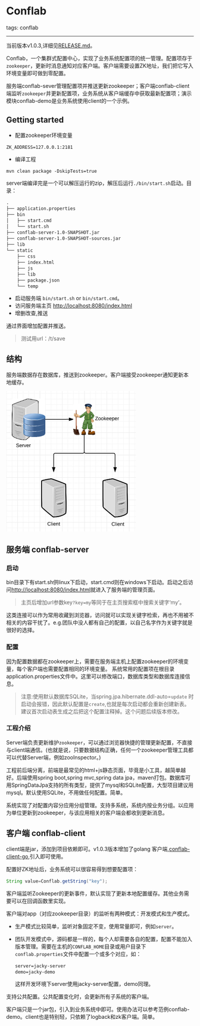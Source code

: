 # Conflab
tags: conflab

---
当前版本v1.0.3,详细见[RELEASE.md][1]。

Conflab，一个集群式配置中心，实现了业务系统配置项的统一管理。配置项存于`zookeeper`，更新时消息通知对应客户端。客户端需要设置ZK地址，我们把它写入环境变量即可做到零配置。

服务端conflab-sever管理配置项并推送更新zookeeper；客户端conflab-client端监听`zookeeper`并更新配置项，业务系统从客户端缓存中获取最新配置项；演示模块conflab-demo是业务系统使用client的一个示例。

## Getting started

- 配置zookeeper环境变量

```shell
ZK_ADDRESS=127.0.0.1:2181
```

- 编译工程

```shell
mvn clean package -DskipTests=true
```

server端编译完是一个可以解压运行的zip，解压后运行`./bin/start.sh`启动。目录：

```tree
.
├── application.properties
├── bin
│   ├── start.cmd
│   └── start.sh
├── conflab-server-1.0-SNAPSHOT.jar
├── conflab-server-1.0-SNAPSHOT-sources.jar
├── lib
└── static
    ├── css
    ├── index.html
    ├── js
    ├── lib
    ├── package.json
    └── temp
```

- 启动服务端
    `bin/start.sh` or `bin/start.cmd`。
- 访问服务端主页
    [http://localhost:8080/index.html][2]
- 增删改查,推送

通过界面增加配置并推送。

> 测试用url：/t/save


## 结构
服务端数据存在数据库，推送到zookeeper。客户端接受zookeeper通知更新本地缓存。

![`系统结构图`](./assets/chart.jpg)

## 服务端 conflab-server

### 启动
bin目录下有start.sh供linux下启动，start.cmd则在windows下启动。启动之后访问[http://localhost:8080/index.html][4]就进入了服务端的管理页面。

> 主页后增加url参数key`?key=my`等同于在主页搜索框中搜索关键字‘my’。

这类连接可以作为常用收藏到浏览器，访问就可以实现关键字检索，再也不用被不相关的内容干扰了。e.g.团队中没人都有自己的配置，以自己名字作为关键字就是很好的选择。

### 配置
因为配置数据都在zookeeper上，需要在服务端主机上配置zookeeper的环境变量，每个客户端也需要配置相同的环境变量。
系统常用的配置项在根目录application.properties文件中。这里可以修改端口，数据库类型和数据库连接信息。

>注意:使用默认数据库SQLite，当spring.jpa.hibernate.ddl-auto=`update` 时启动会报错，因此默认配置是`create`,也就是每次启动都会重新创建新表。建议首次启动表生成之后把这个配置注释掉。这个问题后续版本修改。


### 工程介绍
Server端负责更新维护`zookeeper`，可以通过浏览器快捷的管理更新配置，不直接与client端通信。(也就是说，只要数据结构正确，任何一个zookeeper管理工具都可以代替Server端，例如zooInspector。)

工程前后端分离，前端是最常见的html+js静态页面，毕竟是小工具，越简单越好。后端使用spring boot,spring mvc,spring data jpa，maven打包。数据库可用SpringDataJpa支持的所有类型，提供了mysql和SQLite配置，大型项目建议用mysql。默认使用SQLite，不用做任何配置。简单。

系统实现了对配置内容分应用分组管理。支持多系统，系统内按业务分组。以应用为单位更新到zookeeper，与该应用相关的客户端会都收到更新消息。

## 客户端 conflab-client

client端是jar，添加到项目依赖即可。v1.0.3版本增加了golang 客户端,[conflab-client-go][3],引入即可使用。

配置好ZK地址后，业务系统可以很容易得到想要配置项：
```java
String value=Conflab.getString("key");
```

客户端监听Zookeeper的更新事件，默认实现了更新本地配置缓存。其他业务需要可以在回调函数里实现。

客户端对app（对应zookeeper目录）的监听有两种模式：开发模式和生产模式。

- 生产模式比较简单，监听对象固定不变，使用常量即可，例如`server`。
- 团队开发模式中，源码都是一样的，每个人却需要各自的配置，配置不能加入版本管理。需要在主机的`CONFLAB_HOME`目录或用户目录下`conflab.properties`文件中配置一个或多个对应，如：
    
    ```code
    server=jacky-server
    demo=jacky-demo
    ```
    这样开发环境下server使用jacky-server配置，demo同理。
    
支持公共配置。公共配置变化时，会更新所有子系统的客户端。

客户端只是一个jar包，引入到业务系统中即可。使用办法可以参考范例conflab-demo。client也是特别轻，只依赖了logback和zk客户端。简单。


  [1]: ./RELEASE.md
  [2]: http://localhost:8080/index.html
  [3]: https://github.com/chengjk/conflab-client-go
  [4]: http://localhost:8080/index.html